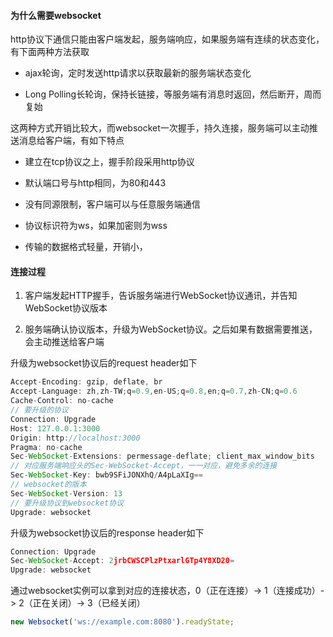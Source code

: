 #### 为什么需要websocket

http协议下通信只能由客户端发起，服务端响应，如果服务端有连续的状态变化，有下面两种方法获取

- ajax轮询，定时发送http请求以获取最新的服务端状态变化

- Long Polling长轮询，保持长链接，等服务端有消息时返回，然后断开，周而复始

这两种方式开销比较大，而websocket一次握手，持久连接，服务端可以主动推送消息给客户端，有如下特点

- 建立在tcp协议之上，握手阶段采用http协议

- 默认端口号与http相同，为80和443

- 没有同源限制，客户端可以与任意服务端通信

- 协议标识符为ws，如果加密则为wss

- 传输的数据格式轻量，开销小，

#### 连接过程

1. 客户端发起HTTP握手，告诉服务端进行WebSocket协议通讯，并告知WebSocket协议版本

2. 服务端确认协议版本，升级为WebSocket协议。之后如果有数据需要推送，会主动推送给客户端

升级为websocket协议后的request header如下

```js
Accept-Encoding: gzip, deflate, br
Accept-Language: zh,zh-TW;q=0.9,en-US;q=0.8,en;q=0.7,zh-CN;q=0.6
Cache-Control: no-cache
// 要升级的协议
Connection: Upgrade
Host: 127.0.0.1:3000
Origin: http://localhost:3000
Pragma: no-cache
Sec-WebSocket-Extensions: permessage-deflate; client_max_window_bits
// 对应服务端响应头的Sec-WebSocket-Accept，一一对应，避免多余的连接
Sec-WebSocket-Key: bwb9SFiJONXhQ/A4pLaXIg==
// websocket的版本
Sec-WebSocket-Version: 13
// 要升级协议到websocket协议
Upgrade: websocket
```

升级为websocket协议后的response header如下

```js
Connection: Upgrade
Sec-WebSocket-Accept: 2jrbCWSCPlzPtxarlGTp4Y8XD20=
Upgrade: websocket
```

通过websocket实例可以拿到对应的连接状态，0（正在连接）-> 1（连接成功）-> 2（正在关闭）-> 3（已经关闭）

```js
new Websocket('ws://example.com:8080').readyState;
```